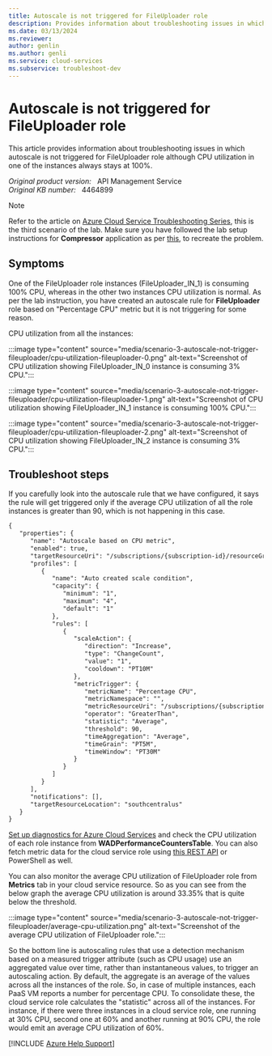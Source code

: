 ```yaml
---
title: Autoscale is not triggered for FileUploader role
description: Provides information about troubleshooting issues in which autoscale is not triggered for FileUploader role although CPU utilization in one of the instances always stays at 100%.
ms.date: 03/13/2024
ms.reviewer: 
author: genlin
ms.author: genli
ms.service: cloud-services
ms.subservice: troubleshoot-dev
---
```

# Autoscale is not triggered for FileUploader role

This article provides information about troubleshooting issues in which autoscale is not triggered for FileUploader role although CPU utilization in one of the instances always stays at 100%.

_Original product version:_ &nbsp; API Management Service  
_Original KB number:_ &nbsp; 4464899

> [!NOTE]
> Refer to the article on [Azure Cloud Service Troubleshooting Series](https://support.microsoft.com/help/4466645), this is the third scenario of the lab. Make sure you have followed the lab setup instructions for **Compressor** application as per [this](https://github.com/prchanda/compressor), to recreate the problem.

## Symptoms

One of the FileUploader role instances (FileUploader_IN_1) is consuming 100% CPU, whereas in the other two instances CPU utilization is normal. As per the lab instruction, you have created an autoscale rule for **FileUploader** role based on "Percentage CPU" metric but it is not triggering for some reason.

CPU utilization from all the instances:

:::image type="content" source="media/scenario-3-autoscale-not-trigger-fileuploader/cpu-utilization-fileuploader-0.png" alt-text="Screenshot of CPU utilization showing FileUploader_IN_0 instance is consuming 3% CPU.":::

:::image type="content" source="media/scenario-3-autoscale-not-trigger-fileuploader/cpu-utilization-fileuploader-1.png" alt-text="Screenshot of CPU utilization showing FileUploader_IN_1 instance is consuming 100% CPU.":::

:::image type="content" source="media/scenario-3-autoscale-not-trigger-fileuploader/cpu-utilization-fileuploader-2.png" alt-text="Screenshot of CPU utilization showing FileUploader_IN_2 instance is consuming 3% CPU.":::

## Troubleshoot steps

If you carefully look into the autoscale rule that we have configured, it says the rule will get triggered only if the average CPU utilization of all the role instances is greater than 90, which is not happening in this case.

```xml
{
   "properties": {
      "name": "Autoscale based on CPU metric",
      "enabled": true,
      "targetResourceUri": "/subscriptions/{subscription-id}/resourceGroups/cloudservicelab/providers/Microsoft.ClassicCompute/domainNames/cloudservicelabs/slots/Production/roles/FileUploader",
      "profiles": [
         {
            "name": "Auto created scale condition",
            "capacity": {
               "minimum": "1",
               "maximum": "4",
               "default": "1"
            },
            "rules": [
               {
                  "scaleAction": {
                     "direction": "Increase",
                     "type": "ChangeCount",
                     "value": "1",
                     "cooldown": "PT10M"
                  },
                  "metricTrigger": {
                     "metricName": "Percentage CPU",
                     "metricNamespace": "",
                     "metricResourceUri": "/subscriptions/{subscription-id}/resourceGroups/cloudservicelab/providers/Microsoft.ClassicCompute/domainNames/cloudservicelabs/slots/Production/roles/FileUploader",
                     "operator": "GreaterThan",
                     "statistic": "Average",
                     "threshold": 90,
                     "timeAggregation": "Average",
                     "timeGrain": "PT5M",
                     "timeWindow": "PT30M"
                  }
               }
            ]
         }
      ],
      "notifications": [],
      "targetResourceLocation": "southcentralus"
   }
}
```

[Set up diagnostics for Azure Cloud Services](/azure/vs-azure-tools-diagnostics-for-cloud-services-and-virtual-machines) and check the CPU utilization of each role instance from **WADPerformanceCountersTable**. You can also fetch metric data for the cloud service role using [this REST API](/rest/api/monitor/metrics/list) or PowerShell as well.

You can also monitor the average CPU utilization of FileUploader role from **Metrics** tab in your cloud service resource. So as you can see from the below graph the average CPU utilization is around 33.35% that is quite below the threshold.

:::image type="content" source="media/scenario-3-autoscale-not-trigger-fileuploader/average-cpu-utilization.png" alt-text="Screenshot of the average CPU utilization of FileUploader role.":::

So the bottom line is autoscaling rules that use a detection mechanism based on a measured trigger attribute (such as CPU usage) use an aggregated value over time, rather than instantaneous values, to trigger an autoscaling action. By default, the aggregate is an average of the values across all the instances of the role. So, in case of multiple instances, each PaaS VM reports a number for percentage CPU. To consolidate these, the cloud service role calculates the "statistic" across all of the instances. For instance, if there were three instances in a cloud service role, one running at 30% CPU, second one at 60% and another running at 90% CPU, the role would emit an average CPU utilization of 60%.

[!INCLUDE [Azure Help Support](../../includes/azure-help-support.md)]
